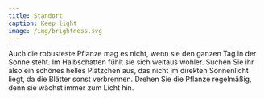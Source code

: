 ```yaml
---
title: Standort
caption: Keep light
image: /img/brightness.svg
---
```



Auch die robusteste Pflanze mag es nicht, wenn sie den ganzen Tag in der Sonne steht. Im Halbschatten f&uuml;hlt sie sich weitaus wohler. Suchen Sie ihr also ein sch&ouml;nes helles Pl&auml;tzchen aus, das nicht im direkten Sonnenlicht liegt, da die Bl&auml;tter sonst verbrennen. Drehen Sie die Pflanze regelm&auml;&szlig;ig, denn sie w&auml;chst immer zum Licht hin.